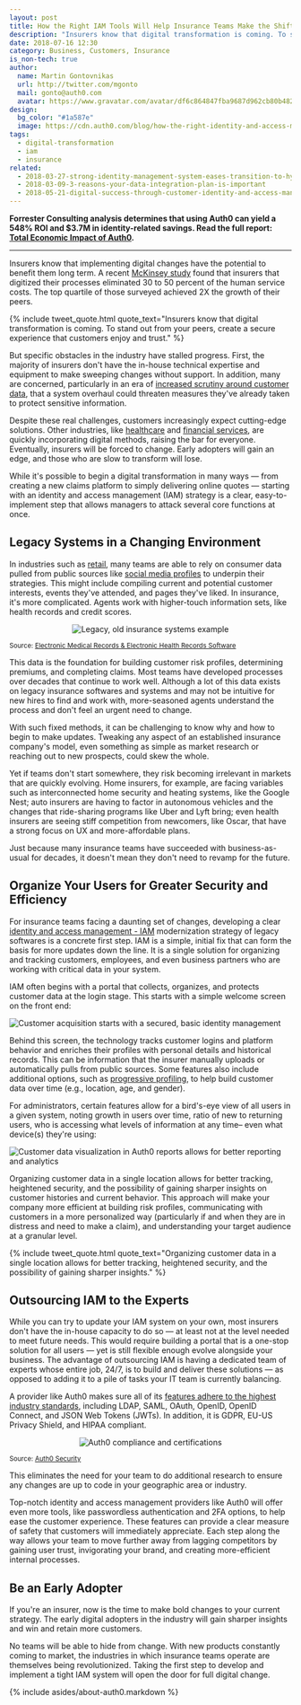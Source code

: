 ```yaml
---
layout: post
title: How the Right IAM Tools Will Help Insurance Teams Make the Shift to Digital
description: "Insurers know that digital transformation is coming. To stand out from your peers, adopt identity and access management for a secure experience that customers can trust."
date: 2018-07-16 12:30
category: Business, Customers, Insurance
is_non-tech: true
author:
  name: Martin Gontovnikas
  url: http://twitter.com/mgonto
  mail: gonto@auth0.com
  avatar: https://www.gravatar.com/avatar/df6c864847fba9687d962cb80b482764??s=60
design:
  bg_color: "#1a587e"
  image: https://cdn.auth0.com/blog/how-the-right-identity-and-access-management-tools-will-help-insurance-teams-make-the-shift-to-digital/iam-insurance-digital-transformation-logo.png
tags:
  - digital-transformation
  - iam
  - insurance
related:
  - 2018-03-27-strong-identity-management-system-eases-transition-to-hybrid-cloud
  - 2018-03-09-3-reasons-your-data-integration-plan-is-important
  - 2018-05-21-digital-success-through-customer-identity-and-access-management
---
```


<div class="alert alert-info alert-icon">
  <i class="icon-budicon-500"></i>
  <strong>Forrester Consulting analysis determines that using Auth0 can yield a 548% ROI and $3.7M in identity-related savings. Read the full report: <a href="https://resources.auth0.com/forrester-tei-research-case-study/">Total Economic Impact of Auth0</a>.</strong>
</div>

---


Insurers know that implementing digital changes have the potential to benefit them long term. A recent [McKinsey study](https://www.mckinsey.com/business-functions/digital-mckinsey/our-insights/making-digital-strategy-a-reality-in-insurance) found that insurers that digitized their processes eliminated 30 to 50 percent of the human service costs. The top quartile of those surveyed achieved 2X the growth of their peers.

{% include tweet_quote.html quote_text="Insurers know that digital transformation is coming. To stand out from your peers, create a secure experience that customers enjoy and trust." %}

But specific obstacles in the industry have stalled progress. First, the majority of insurers don't have the in-house technical expertise and equipment to make sweeping changes without support. In addition, many are concerned, particularly in an era of [increased scrutiny around customer data](https://auth0.com/blog/cambridge-analytica-and-facebook/), that a system overhaul could threaten measures they've already taken to protect sensitive information.

Despite these real challenges, customers increasingly expect cutting-edge solutions. Other industries, like [healthcare](https://auth0.com/healthcare/) and [financial services](https://auth0.com/financial-services), are quickly incorporating digital methods, raising the bar for everyone. Eventually, insurers will be forced to change. Early adopters will gain an edge, and those who are slow to transform will lose.

While it's possible to begin a digital transformation in many ways — from creating a new claims platform to simply delivering online quotes — starting with an identity and access management (IAM) strategy is a clear, easy-to-implement step that allows managers to attack several core functions at once.

## Legacy Systems in a Changing Environment

In industries such as [retail](https://auth0.com/retail), many teams are able to rely on consumer data pulled from public sources like [social media profiles](https://auth0.com/learn/social-login/) to underpin their strategies. This might include compiling current and potential customer interests, events they've attended, and pages they've liked. In insurance, it's more complicated. Agents work with higher-touch information sets, like health records and credit scores.

<p style="text-align: center;">
  <img src="https://cdn.auth0.com/blog/how-the-right-identity-and-access-management-tools-will-help-insurance-teams-make-the-shift-to-digital/legacy-systems-struggle-to-keep-up-with-digital-transformation.jpg" alt="Legacy, old insurance systems example">
  <figcaption>
    <small>
      Source: <a href="http://www.emr-ehrs.com/mental-health-electronic-health-records.php">Electronic Medical Records & Electronic Health Records Software</a>
    </small>
  </figcaption>
</p>

This data is the foundation for building customer risk profiles, determining premiums, and completing claims. Most teams have developed processes over decades that continue to work well. Although a lot of this data exists on legacy insurance softwares and systems and may not be intuitive for new hires to find and work with, more-seasoned agents understand the process and don't feel an urgent need to change.

With such fixed methods, it can be challenging to know why and how to begin to make updates. Tweaking any aspect of an established insurance company's model, even something as simple as market research or reaching out to new prospects, could skew the whole.

Yet if teams don't start somewhere, they risk becoming irrelevant in markets that are quickly evolving. Home insurers, for example, are facing variables such as interconnected home security and heating systems, like the Google Nest; auto insurers are having to factor in autonomous vehicles and the changes that ride-sharing programs like Uber and Lyft bring; even health insurers are seeing stiff competition from newcomers, like Oscar, that have a strong focus on UX and more-affordable plans.

Just because many insurance teams have succeeded with business-as-usual for decades, it doesn't mean they don't need to revamp for the future.

## Organize Your Users for Greater Security and Efficiency

For insurance teams facing a daunting set of changes, developing a clear [identity and access management - IAM](https://auth0.com/app-modernization) modernization strategy of legacy softwares is a concrete first step. IAM is a simple, initial fix that can form the basis for more updates down the line. It is a single solution for organizing and tracking customers, employees, and even business partners who are working with critical data in your system.

IAM often begins with a portal that collects, organizes, and protects customer data at the login stage. This starts with a simple welcome screen on the front end:

![Customer acquisition starts with a secured, basic identity management](https://cdn.auth0.com/blog/how-the-right-identity-and-access-management-tools-will-help-insurance-teams-make-the-shift-to-digital/transforming-customer-acquisition-starts-with-a-basic-identity-management-strategy.png)

Behind this screen, the technology tracks customer logins and platform behavior and enriches their profiles with personal details and historical records. This can be information that the insurer manually uploads or automatically pulls from public sources. Some features also include additional options, such as [progressive profiling](https://auth0.com/blog/how-profile-enrichment-and-progressive-profiling-can-boost-your-marketing/), to help build customer data over time (e.g., location, age, and gender).

For administrators, certain features allow for a bird's-eye view of all users in a given system, noting growth in users over time, ratio of new to returning users, who is accessing what levels of information at any time– even what device(s) they're using:

![Customer data visualization in Auth0 reports allows for better reporting and analytics](https://cdn.auth0.com/blog/how-the-right-identity-and-access-management-tools-will-help-insurance-teams-make-the-shift-to-digital/organizing-customer-data-in-a-single-location-allows-for-better-reporting-and-analytics.png)

Organizing customer data in a single location allows for better tracking, heightened security, and the possibility of gaining sharper insights on customer histories and current behavior. This approach will make your company more efficient at building risk profiles, communicating with customers in a more personalized way (particularly if and when they are in distress and need to make a claim), and understanding your target audience at a granular level.

{% include tweet_quote.html quote_text="Organizing customer data in a single location allows for better tracking, heightened security, and the possibility of gaining sharper insights." %}

## Outsourcing IAM to the Experts

While you can try to update your IAM system on your own, most insurers don't have the in-house capacity to do so — at least not at the level needed to meet future needs. This would require building a portal that is a one-stop solution for all users — yet is still flexible enough evolve alongside your business. The advantage of outsourcing IAM is having a dedicated team of experts whose entire job, 24/7, is to build and deliver these solutions — as opposed to adding it to a pile of tasks your IT team is currently balancing.

A provider like Auth0 makes sure all of its [features adhere to the highest industry standards](https://auth0.com/security), including LDAP, SAML, OAuth, OpenID, OpenID Connect, and JSON Web Tokens (JWTs). In addition, it is GDPR, EU-US Privacy Shield, and HIPAA compliant.

<p style="text-align: center;">
  <img src="https://cdn.auth0.com/blog/how-the-right-identity-and-access-management-tools-will-help-insurance-teams-make-the-shift-to-digital/auth0-adheres-to-the-highest-industry-standards.png" alt="Auth0 compliance and certifications">
  <figcaption>
    <small>
      Source: <a href="https://auth0.com/security">Auth0 Security</a>
    </small>
  </figcaption>
</p>

This eliminates the need for your team to do additional research to ensure any changes are up to code in your geographic area or industry.

Top-notch identity and access management providers like Auth0 will offer even more tools, like passwordless authentication and 2FA options, to help ease the customer experience. These features can provide a clear measure of safety that customers will immediately appreciate. Each step along the way allows your team to move further away from lagging competitors by gaining user trust, invigorating your brand, and creating more-efficient internal processes.

## Be an Early Adopter

If you're an insurer, now is the time to make bold changes to your current strategy. The early digital adopters in the industry will gain sharper insights and win and retain more customers.

No teams will be able to hide from change. With new products constantly coming to market, the industries in which insurance teams operate are themselves being revolutionized. Taking the first step to develop and implement a tight IAM system will open the door for full digital change.

{% include asides/about-auth0.markdown %}
